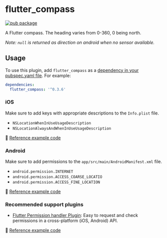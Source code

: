 # flutter_compass

[![pub package](https://img.shields.io/pub/v/flutter_compass.svg)](https://pub.dartlang.org/packages/flutter_compass)

A Flutter compass. The heading varies from 0-360, 0 being north.

_Note: `null` is returned as direction on android when no sensor available._

## Usage

To use this plugin, add `flutter_compass` as a [dependency in your pubspec.yaml file](https://flutter.io/platform-plugins/). For example:

```yaml
dependencies:
  flutter_compass: '^0.3.6'
```

### iOS
Make sure to add keys with appropriate descriptions to the `Info.plist` file.

* `NSLocationWhenInUseUsageDescription`
* `NSLocationAlwaysAndWhenInUseUsageDescription`

:memo: [Reference example code](https://github.com/hemanthrajv/flutter_compass/blob/89dccd39a32af970322b237e574d2e6fa3454568/example/ios/Runner/Info.plist#L27-L30)

### Android
Make sure to add permissions to the `app/src/main/AndroidManifest.xml` file.

* `android.permission.INTERNET`
* `android.permission.ACCESS_COARSE_LOCATIO`
* `android.permission.ACCESS_FINE_LOCATION`

:memo: [Reference example code](https://github.com/hemanthrajv/flutter_compass/blob/89dccd39a32af970322b237e574d2e6fa3454568/example/android/app/src/main/AndroidManifest.xml#L4-L10)

### Recommended support plugins

* [Flutter Permission handler Plugin](https://github.com/Baseflow/flutter-permission-handler): Easy to request and check permissions in a cross-platform (iOS, Android) API.

:memo: [Reference example code](https://github.com/hemanthrajv/flutter_compass/blob/89dccd39a32af970322b237e574d2e6fa3454568/example/pubspec.yaml#L12)
